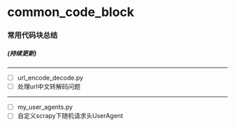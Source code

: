 # common_code_block
### 常用代码块总结

##### _(持续更新)_

---

- [ ] url_encode_decode.py
- [ ] 处理url中文转解码问题

---

- [ ] my_user_agents.py
- [ ] 自定义scrapy下随机请求头UserAgent